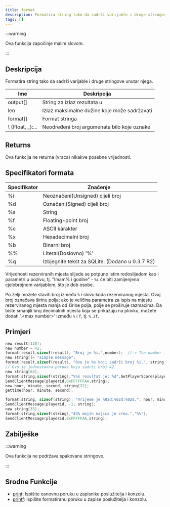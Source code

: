 ```yaml
---
title: format
description: Formatira string tako da sadrži varijable i druge stringove unutar njega.
tags: []
---
```


:::warning

Ova funkcija započinje malim slovom.

:::

## Deskripcija

Formatira string tako da sadrži varijable i druge stringove unutar njega.

| Ime            | Deskripcija                                  |
| -------------- | -------------------------------------------- |
| output[]       | String za izlaz rezultata u                  |
| len            | Izlaz maksimalne dužine koje može sadržavati |
| format[]       | Format stringa                               |
\ \{Float, _}:... | Neodređeni broj argumenata bilo koje oznake  |

## Returns

Ova funkcija ne returna (vraća) nikakve posebne vrijednosti.

## Specifikatori formata

| Specifikator | Značenje                                        |
| ------------ | ----------------------------------------------- |
| %i           | Neoznačeni(Unsigned) cijeli broj                |
| %d           | Označeni(Signed) cijeli broj                    |
| %s           | String                                          |
| %f           | Floating-point broj                             |
| %c           | ASCII karakter                                  |
| %x           | Hexadecimalni broj                              |
| %b           | Binarni broj                                    |
| %%           | Literal(Doslovno) '%'                           |
| %q           | Izbjegnite tekst za SQLite. (Dodano u 0.3.7 R2) |

Vrijednosti rezerviranih mjesta slijede se potpuno istim redoslijedom kao i parametri u pozivu, tj. "Imam% i godine" - `%i` će biti zamijenjena cjelobrojnom varijablom, što je dob osobe.

Po želji možete staviti broj između `%` i slovo koda rezerviranog mjesta. Ovaj broj označava širinu polja; ako je veličina parametra za ispis na mjestu rezerviranog mjesta manja od širine polja, polje se proširuje razmacima. Da biste smanjili broj decimalnih mjesta koja se prikazuju na plovku, možete dodati '.\<max number\>' između `%` i `f`, tj. `%.2f`.

## Primjeri

```c
new result[128];
new number = 42;
format(result,sizeof(result), "Broj je %i.",number);  //-> The number is 42.
new string[]= "simple message";
format(result,sizeof(result), "Ovo je %s koji sadrži broj %i.", string, number);
// Ovo je jednostavna poruka koja sadrži broj 42.
new string[64];
format(string,sizeof(string),"Vaš rezultat je: %d",GetPlayerScore(playerid));
SendClientMessage(playerid,0xFFFFFFAA,string);
new hour, minute, second, string[32];
gettime(hour, minute, second);

format(string, sizeof(string), "Vrijeme je %02d:%02d:%02d.", hour, minute, second); // Ispisati će nešto kao 09:45:02
SendClientMessage(playerid, -1, string);
new string[35];
format(string,sizeof(string),"43% mojih majica je crno.","%%");
SendClientMessage(playerid,0xFFFFFAA,string);
```

## Zabilješke

:::warning

Ova funkcija ne podržava spakovane stringove.

:::

## Srodne Funkcije

- [print](print): Ispišite osnovnu poruku u zapisnike poslužitelja i konzolu.
- [printf](printf): Ispišite formatiranu poruku u zapise poslužitelja i konzolu.
